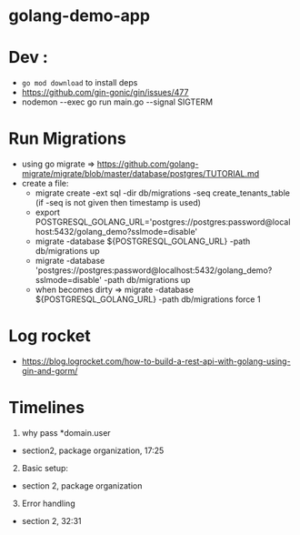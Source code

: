 # golang-demo-app

# Dev :
 - `go mod download` to install deps
 - https://github.com/gin-gonic/gin/issues/477
 - nodemon --exec go run main.go --signal SIGTERM

# Run Migrations
- using go migrate => https://github.com/golang-migrate/migrate/blob/master/database/postgres/TUTORIAL.md
- create a file:
  * migrate create -ext sql -dir db/migrations -seq create_tenants_table (if -seq is not given then timestamp is used)
  * export POSTGRESQL_GOLANG_URL='postgres://postgres:password@localhost:5432/golang_demo?sslmode=disable'
  * migrate -database ${POSTGRESQL_GOLANG_URL} -path db/migrations up
  * migrate -database 'postgres://postgres:password@localhost:5432/golang_demo?sslmode=disable' -path db/migrations up
  * when becomes dirty => migrate -database ${POSTGRESQL_GOLANG_URL} -path db/migrations force 1

# Log rocket
- https://blog.logrocket.com/how-to-build-a-rest-api-with-golang-using-gin-and-gorm/


# Timelines

1) why pass *domain.user
  * section2, package organization, 17:25
2) Basic setup:
  * section 2, package organization
3) Error handling
  * section 2, 32:31
